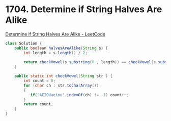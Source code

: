 # **1704. Determine if String Halves Are Alike**

[Determine if String Halves Are Alike - LeetCode](https://leetcode.com/problems/determine-if-string-halves-are-alike/)

```java
class Solution {
    public boolean halvesAreAlike(String s) {
        int length = s.length() / 2;
        
        return checkVowel(s.substring(0 , length)) == checkVowel(s.substring(length));
    }

    public static int checkVowel(String str ) {
        int count = 0;
        for (char ch : str.toCharArray())
        {   
           if("AEIOUaeiou".indexOf(ch) != -1) count++;
        }
        return count;
    }
}
```
